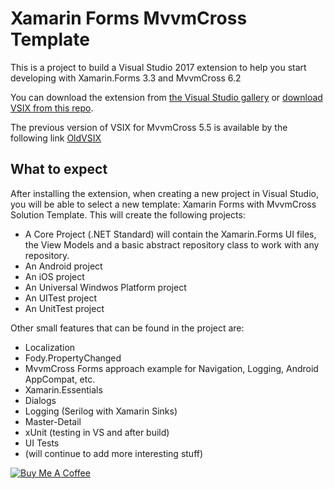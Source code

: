 # Xamarin Forms MvvmCross Template

This is a project to build a Visual Studio 2017 extension to help you start developing with Xamarin.Forms 3.3 and MvvmCross 6.2

You can download the extension from [the Visual Studio gallery](https://marketplace.visualstudio.com/items?itemName=PaulDatsiuk.XamarinFormswithMvvmCross5SolutionTemplate) or [download VSIX from this repo](https://github.com/JTOne123/XamFormsMvxTemplate/blob/master/VSIXProject.vsix).

The previous version of VSIX for MvvmCross 5.5 is available by the following link [OldVSIX](https://github.com/JTOne123/XamFormsMvxTemplate/blob/mvvmcross_5.5/VSIXProject.vsix)

## What to expect

After installing the extension, when creating a new project in Visual Studio, you will be able to select a new template: Xamarin Forms with MvvmCross Solution Template. This will create the following projects:

* A Core Project (.NET Standard) will contain the Xamarin.Forms UI files, the View Models and a basic abstract repository class to work with any repository.
* An Android project
* An iOS project
* An Universal Windwos Platform project
* An UITest project
* An UnitTest project

Other small features that can be found in the project are:

* Localization
* Fody.PropertyChanged
* MvvmCross Forms approach example for Navigation, Logging, Android AppCompat, etc.
* Xamarin.Essentials
* Dialogs
* Logging (Serilog with Xamarin Sinks)
* Master-Detail
* xUnit (testing in VS and after build)
* UI Tests
* (will continue to add more interesting stuff)


<a href="https://www.buymeacoffee.com/pauldatsiuk" target="_blank"><img src="https://www.buymeacoffee.com/assets/img/custom_images/purple_img.png" alt="Buy Me A Coffee" style="height: auto !important;width: auto !important;" ></a>
